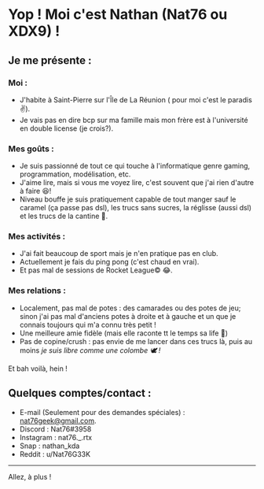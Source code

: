 # Yop ! Moi c'est Nathan (Nat76 ou XDX9) !

## Je me présente :

### Moi :

 - J'habite à Saint-Pierre sur l'Île de La Réunion ( pour moi c'est le paradis ✌).
 - Je vais pas en dire bcp sur ma famille mais mon frère est à l'université en double license (je crois?).

### Mes goûts :

 - Je suis passionné de tout ce qui touche à l'informatique genre gaming, programmation, modélisation, etc.
 - J'aime lire, mais si vous me voyez lire, c'est souvent que j'ai rien d'autre à faire 😆!
 - Niveau bouffe je suis pratiquement capable de tout manger sauf le caramel (ça passe pas dsl), les trucs sans sucres, la réglisse (aussi dsl) et les trucs de la cantine 🤮.

### Mes activités :

 - J'ai fait beaucoup de sport mais je n'en pratique pas en club.
 - Actuellement je fais du ping pong (c'est chaud en vrai).
 - Et pas mal de sessions de Rocket League© 😂.

### Mes relations :

 - Localement, pas mal de potes : des camarades ou des potes de jeu; sinon j'ai pas mal d'anciens potes à droite et à gauche et un que je connais toujours qui m'a connu très petit !
 - Une meilleure amie fidèle (mais elle raconte tt le temps sa life 🤣)
 - Pas de copine/crush : pas envie de me lancer dans ces trucs là, puis au moins *je suis libre comme une colombe 🕊 !*

Et bah voilà, hein !

## Quelques comptes/contact :

 - E-mail (Seulement pour des demandes spéciales) : nat76geek@gmail.com.
 - Discord : Nat76#3958
 - Instagram : nat76.\_.rtx
 - Snap : nathan_kda
 - Reddit : u/Nat76G33K

*** 

Allez, à plus !
 
